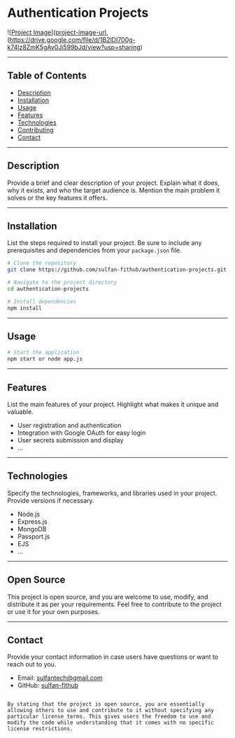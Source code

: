 # Authentication Projects

![[Project Image](https://drive.google.com/file/d/1FJOUulgOLYgS2YrLeWHT3XN6XNm_tUDt/view?usp=sharing)]([project-image-url](https://drive.google.com/file/d/1kUzjfNWKcwlcaIZBOhL96Q2O0n712XEf/view?usp=sharing), (https://drive.google.com/file/d/1B2lDI700g-k74lz8ZmK5gAv0Ji599bJd/view?usp=sharing)

---

## Table of Contents

- [Description](#description)
- [Installation](#installation)
- [Usage](#usage)
- [Features](#features)
- [Technologies](#technologies)
- [Contributing](#contributing)
- [Contact](#contact)

---

## Description

Provide a brief and clear description of your project. Explain what it does, why it exists, and who the target audience is. Mention the main problem it solves or the key features it offers.

---

## Installation

List the steps required to install your project. Be sure to include any prerequisites and dependencies from your `package.json` file.

```bash
# Clone the repository
git clone https://github.com/sulfan-fithub/authentication-projects.git

# Navigate to the project directory
cd authentication-projects

# Install dependencies
npm install
```

---

## Usage
```bash
# Start the application
npm start or node app.js
```

---

## Features

List the main features of your project. Highlight what makes it unique and valuable.

- User registration and authentication
- Integration with Google OAuth for easy login
- User secrets submission and display
- ...

---

## Technologies

Specify the technologies, frameworks, and libraries used in your project. Provide versions if necessary.

- Node.js
- Express.js
- MongoDB
- Passport.js
- EJS
- ...

---

## Open Source

This project is open source, and you are welcome to use, modify, and distribute it as per your requirements. Feel free to contribute to the project or use it for your own purposes.

---

## Contact

Provide your contact information in case users have questions or want to reach out to you.

- Email: sulfantech@gmail.com
- GitHub: [sulfan-fithub](https://github.com/sulfanaidid)
```

By stating that the project is open source, you are essentially allowing others to use and contribute to it without specifying any particular license terms. This gives users the freedom to use and modify the code while understanding that it comes with no specific license restrictions.
